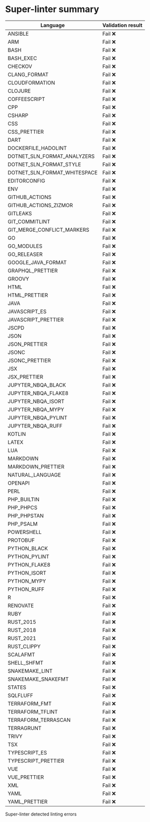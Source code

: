 # Super-linter summary

<!-- textlint-disable terminology -->

| Language                     | Validation result |
| ---------------------------- | ----------------- |
| ANSIBLE                      | Fail ❌           |
| ARM                          | Fail ❌           |
| BASH                         | Fail ❌           |
| BASH_EXEC                    | Fail ❌           |
| CHECKOV                      | Fail ❌           |
| CLANG_FORMAT                 | Fail ❌           |
| CLOUDFORMATION               | Fail ❌           |
| CLOJURE                      | Fail ❌           |
| COFFEESCRIPT                 | Fail ❌           |
| CPP                          | Fail ❌           |
| CSHARP                       | Fail ❌           |
| CSS                          | Fail ❌           |
| CSS_PRETTIER                 | Fail ❌           |
| DART                         | Fail ❌           |
| DOCKERFILE_HADOLINT          | Fail ❌           |
| DOTNET_SLN_FORMAT_ANALYZERS  | Fail ❌           |
| DOTNET_SLN_FORMAT_STYLE      | Fail ❌           |
| DOTNET_SLN_FORMAT_WHITESPACE | Fail ❌           |
| EDITORCONFIG                 | Fail ❌           |
| ENV                          | Fail ❌           |
| GITHUB_ACTIONS               | Fail ❌           |
| GITHUB_ACTIONS_ZIZMOR        | Fail ❌           |
| GITLEAKS                     | Fail ❌           |
| GIT_COMMITLINT               | Fail ❌           |
| GIT_MERGE_CONFLICT_MARKERS   | Fail ❌           |
| GO                           | Fail ❌           |
| GO_MODULES                   | Fail ❌           |
| GO_RELEASER                  | Fail ❌           |
| GOOGLE_JAVA_FORMAT           | Fail ❌           |
| GRAPHQL_PRETTIER             | Fail ❌           |
| GROOVY                       | Fail ❌           |
| HTML                         | Fail ❌           |
| HTML_PRETTIER                | Fail ❌           |
| JAVA                         | Fail ❌           |
| JAVASCRIPT_ES                | Fail ❌           |
| JAVASCRIPT_PRETTIER          | Fail ❌           |
| JSCPD                        | Fail ❌           |
| JSON                         | Fail ❌           |
| JSON_PRETTIER                | Fail ❌           |
| JSONC                        | Fail ❌           |
| JSONC_PRETTIER               | Fail ❌           |
| JSX                          | Fail ❌           |
| JSX_PRETTIER                 | Fail ❌           |
| JUPYTER_NBQA_BLACK           | Fail ❌           |
| JUPYTER_NBQA_FLAKE8          | Fail ❌           |
| JUPYTER_NBQA_ISORT           | Fail ❌           |
| JUPYTER_NBQA_MYPY            | Fail ❌           |
| JUPYTER_NBQA_PYLINT          | Fail ❌           |
| JUPYTER_NBQA_RUFF            | Fail ❌           |
| KOTLIN                       | Fail ❌           |
| LATEX                        | Fail ❌           |
| LUA                          | Fail ❌           |
| MARKDOWN                     | Fail ❌           |
| MARKDOWN_PRETTIER            | Fail ❌           |
| NATURAL_LANGUAGE             | Fail ❌           |
| OPENAPI                      | Fail ❌           |
| PERL                         | Fail ❌           |
| PHP_BUILTIN                  | Fail ❌           |
| PHP_PHPCS                    | Fail ❌           |
| PHP_PHPSTAN                  | Fail ❌           |
| PHP_PSALM                    | Fail ❌           |
| POWERSHELL                   | Fail ❌           |
| PROTOBUF                     | Fail ❌           |
| PYTHON_BLACK                 | Fail ❌           |
| PYTHON_PYLINT                | Fail ❌           |
| PYTHON_FLAKE8                | Fail ❌           |
| PYTHON_ISORT                 | Fail ❌           |
| PYTHON_MYPY                  | Fail ❌           |
| PYTHON_RUFF                  | Fail ❌           |
| R                            | Fail ❌           |
| RENOVATE                     | Fail ❌           |
| RUBY                         | Fail ❌           |
| RUST_2015                    | Fail ❌           |
| RUST_2018                    | Fail ❌           |
| RUST_2021                    | Fail ❌           |
| RUST_CLIPPY                  | Fail ❌           |
| SCALAFMT                     | Fail ❌           |
| SHELL_SHFMT                  | Fail ❌           |
| SNAKEMAKE_LINT               | Fail ❌           |
| SNAKEMAKE_SNAKEFMT           | Fail ❌           |
| STATES                       | Fail ❌           |
| SQLFLUFF                     | Fail ❌           |
| TERRAFORM_FMT                | Fail ❌           |
| TERRAFORM_TFLINT             | Fail ❌           |
| TERRAFORM_TERRASCAN          | Fail ❌           |
| TERRAGRUNT                   | Fail ❌           |
| TRIVY                        | Fail ❌           |
| TSX                          | Fail ❌           |
| TYPESCRIPT_ES                | Fail ❌           |
| TYPESCRIPT_PRETTIER          | Fail ❌           |
| VUE                          | Fail ❌           |
| VUE_PRETTIER                 | Fail ❌           |
| XML                          | Fail ❌           |
| YAML                         | Fail ❌           |
| YAML_PRETTIER                | Fail ❌           |

<!-- textlint-enable terminology -->

Super-linter detected linting errors
